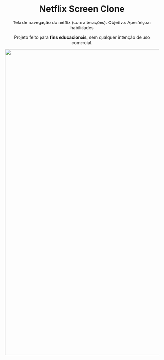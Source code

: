 <h1 align="center"> Netflix Screen Clone </h1>

<p align="center"> Tela de navegação do netflix (com alterações). Objetivo: Aperfeiçoar habilidades </p>

<p align="center"> Projeto feito para <b>fins educacionais</b>, sem qualquer intenção de uso comercial.</p>

<img width="1000px" src=https://user-images.githubusercontent.com/101078330/160207845-3765cee8-ed4e-4ccf-a1ce-8cbf1dcc2d2d.png >
